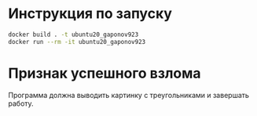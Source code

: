 # Инструкция по запуску
```bash
docker build . -t ubuntu20_gaponov923
docker run --rm -it ubuntu20_gaponov923
```
# Признак успешного взлома
Программа должна выводить картинку с треугольниками и завершать работу.

